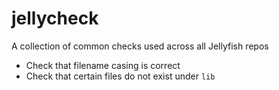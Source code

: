 # jellycheck
A collection of common checks used across all Jellyfish repos

- Check that filename casing is correct
- Check that certain files do not exist under `lib`
